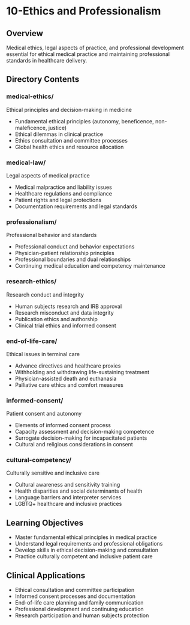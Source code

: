 # 10-Ethics and Professionalism

## Overview
Medical ethics, legal aspects of practice, and professional development essential for ethical medical practice and maintaining professional standards in healthcare delivery.

## Directory Contents

### medical-ethics/
Ethical principles and decision-making in medicine
- Fundamental ethical principles (autonomy, beneficence, non-maleficence, justice)
- Ethical dilemmas in clinical practice
- Ethics consultation and committee processes
- Global health ethics and resource allocation

### medical-law/
Legal aspects of medical practice
- Medical malpractice and liability issues
- Healthcare regulations and compliance
- Patient rights and legal protections
- Documentation requirements and legal standards

### professionalism/
Professional behavior and standards
- Professional conduct and behavior expectations
- Physician-patient relationship principles
- Professional boundaries and dual relationships
- Continuing medical education and competency maintenance

### research-ethics/
Research conduct and integrity
- Human subjects research and IRB approval
- Research misconduct and data integrity
- Publication ethics and authorship
- Clinical trial ethics and informed consent

### end-of-life-care/
Ethical issues in terminal care
- Advance directives and healthcare proxies
- Withholding and withdrawing life-sustaining treatment
- Physician-assisted death and euthanasia
- Palliative care ethics and comfort measures

### informed-consent/
Patient consent and autonomy
- Elements of informed consent process
- Capacity assessment and decision-making competence
- Surrogate decision-making for incapacitated patients
- Cultural and religious considerations in consent

### cultural-competency/
Culturally sensitive and inclusive care
- Cultural awareness and sensitivity training
- Health disparities and social determinants of health
- Language barriers and interpreter services
- LGBTQ+ healthcare and inclusive practices

## Learning Objectives
- Master fundamental ethical principles in medical practice
- Understand legal requirements and professional obligations
- Develop skills in ethical decision-making and consultation
- Practice culturally competent and inclusive patient care

## Clinical Applications
- Ethical consultation and committee participation
- Informed consent processes and documentation
- End-of-life care planning and family communication
- Professional development and continuing education
- Research participation and human subjects protection